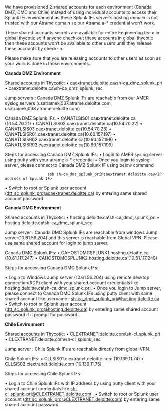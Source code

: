 We have provisioned 2 shared accounts for each environment (Canada DMZ, DMC and Chile) instead of using individual accounts to access their Splunk IFs environment as these Splunk IFs server’s hosting domain is not trusted with our Atrame domain so our Atrame a-* credential won’t work.

These shared accounts secrets are available for entire Engineering team in global thycotic so if anyone check-out these accounts in global thycotic then these accounts won’t be available to other users until they release these accounts by check-in.

Please make sure that you are releasing accounts to other users as soon as your work is done in those environments.

**Canada DMZ Environment**

Shared accounts in Thycotic:
•	caextranet.deloitte.ca\sh-ca_dmz_splunk_pri
•	caextranet.deloitte.ca\sh-ca_dmz_splunk_sec

Jump servers : 
     Canada DMZ Splunk IFs are reachable from our AMER syslog servers (usatramekj037.atrame.deloitte.com, usatramekj038.atrame.deloitte.com) 

Canada DMZ Splunk IFs:
•	CANATLSIS01.caextranet.deloitte.ca (10.54.70.21)
•	CANATLSIS02.caextranet.deloitte.ca(10.54.70.22)
•	CANATLSIS03.caextranet.deloitte.ca(10.54.70.23)
•	CANATLSISR01.caextranet.deloitte.ca(10.60.157.197)
•	CANATLSISR02.caextranet.deloitte.ca(10.60.157.198)
•	CANATLSISR03.caextranet.deloitte.ca(10.60.157.199)

Steps for accessing Canada DMZ Splunk IFs:
•	Login to AMER syslog server using putty with your atrame a-* credential
•	Once you login to syslog server, please connect to Canada DMZ Splunk IF using below command

                       ssh sh-ca_dmz_splunk_pri@caextranet.deloitte.ca@<IP address of Splunk IF>

•	Switch to root or Splunk user account (dtt_sc_splunk_prd@caextranet.deloitte.ca) by entering same shared account password


**Canada DMC Environment**

Shared accounts in Thycotic:
•	hosting.deloitte.ca\sh-ca_dmc_splunk_pri
•	hosting.deloitte.ca\sh-ca_dmc_splunk_sec

Jump server : 
     Canada DMC Splunk IFs are reachable from windows Jump server(10.61.56.204) and this server is reachable from Global VPN. Please use same shared account for login to jump server.

Canada DMC Splunk IFs:
•	CAHOSTDMCSPLUNK1.hosting.deloitte.ca (10.61.117.247)
•	CAHOSTDMCSPLUNK2.hosting.deloitte.ca (10.61.117.248)

Steps for accessing Canada DMC Splunk IFs:

•	Login to Windows Jump server (10.61.56.204) using remote desktop connection(RDP) client  with your shared account credentials like hosting.deloitte.ca\sh-ca_dmc_splunk_pri.
•	Once you login to Jump server, please connect to Canada DMC Splunk IFs using putty client with same shared account like username : sh-ca_dmc_splunk_pri@hosting.deloitte.ca  
•	Switch to root or Splunk user account (dtt_sc_splunk_prd@hosting.deloitte.ca) by entering same shared account password if it prompt for password

**Chile Environment**

Shared accounts in Thycotic:
•	CLEXTRANET.deloitte.com\sh-cl_splunk_pri 
•	CLEXTRANET.deloitte.com\sh-cl_splunk_sec

Jump server : 
     Chile Splunk IFs are reachable directly from global VPN. 

Chile Splunk IFs:
•	CLLSIS01.clextranet.deloitte.com (10.139.11.74)
•	CLLSIS02.clextranet.deloitte.com (10.139.11.75)
    
Steps for accessing Chile Splunk IFs:

•	Login to Chile Splunk IFs with IP address by using putty client with your shared account credentials like sh-cl_splunk_pri@CLEXTRANET.deloitte.com .
•	Switch to root or Splunk user account (dtt_sc_splunk_prd@CLEXTRANET.deloitte.com) by entering same shared account password

